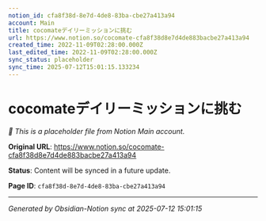 ```yaml
---
notion_id: cfa8f38d-8e7d-4de8-83ba-cbe27a413a94
account: Main
title: cocomateデイリーミッションに挑む
url: https://www.notion.so/cocomate-cfa8f38d8e7d4de883bacbe27a413a94
created_time: 2022-11-09T02:28:00.000Z
last_edited_time: 2022-11-09T02:28:00.000Z
sync_status: placeholder
sync_time: 2025-07-12T15:01:15.133234
---
```


# cocomateデイリーミッションに挑む

*🔄 This is a placeholder file from Notion Main account.*

**Original URL**: https://www.notion.so/cocomate-cfa8f38d8e7d4de883bacbe27a413a94

**Status**: Content will be synced in a future update.

**Page ID**: `cfa8f38d-8e7d-4de8-83ba-cbe27a413a94`

---

*Generated by Obsidian-Notion sync at 2025-07-12 15:01:15*
